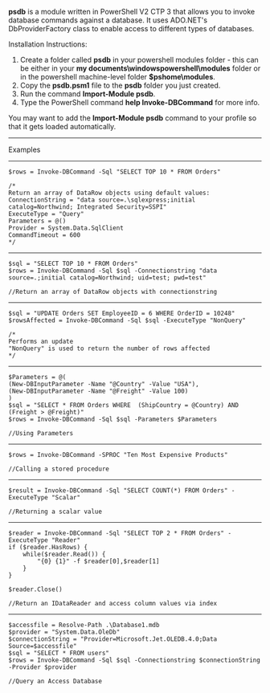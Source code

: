 **psdb** is a module written in PowerShell V2 CTP 3 that allows you to invoke database commands against a database.  It uses ADO.NET's DbProviderFactory class to enable access to different types of databases.

Installation Instructions:
  1. Create a folder called **psdb** in your powershell modules folder - this can be either in your **my documents\windowspowershell\modules** folder or in the powershell machine-level folder **$pshome\modules**.
  1. Copy the **psdb.psm1** file to the **psdb** folder you just created.
  1. Run the command **Import-Module psdb**.
  1. Type the PowerShell command **help Invoke-DBCommand** for more info.

You may want to add the **Import-Module psdb** command to your profile so that it gets loaded automatically.

---


Examples

---

```
$rows = Invoke-DBCommand -Sql "SELECT TOP 10 * FROM Orders"

/*
Return an array of DataRow objects using default values:
ConnectionString = "data source=.\sqlexpress;initial catalog=Northwind; Integrated Security=SSPI"
ExecuteType = "Query"
Parameters = @()
Provider = System.Data.SqlClient
CommandTimeout = 600
*/
```

---

```
$sql = "SELECT TOP 10 * FROM Orders"
$rows = Invoke-DBCommand -Sql $sql -Connectionstring "data source=.;initial catalog=Northwind; uid=test; pwd=test"

//Return an array of DataRow objects with connectionstring
```

---

```
$sql = "UPDATE Orders SET EmployeeID = 6 WHERE OrderID = 10248"
$rowsAffected = Invoke-DBCommand -Sql $sql -ExecuteType "NonQuery"   

/*
Performs an update 
"NonQuery" is used to return the number of rows affected
*/
```

---

```
$Parameters = @(
(New-DBInputParameter -Name "@Country" -Value "USA"),
(New-DBInputParameter -Name "@Freight" -Value 100)
) 
$sql = "SELECT * FROM Orders WHERE  (ShipCountry = @Country) AND (Freight > @Freight)" 
$rows = Invoke-DBCommand -Sql $sql -Parameters $Parameters 	

//Using Parameters
```

---

```
$rows = Invoke-DBCommand -SPROC "Ten Most Expensive Products"

//Calling a stored procedure
```

---

```
$result = Invoke-DBCommand -Sql "SELECT COUNT(*) FROM Orders" -ExecuteType "Scalar"

//Returning a scalar value
```

---

```
$reader = Invoke-DBCommand -Sql "SELECT TOP 2 * FROM Orders" -ExecuteType "Reader"
if ($reader.HasRows) {
	while($reader.Read()) {
		"{0} {1}" -f $reader[0],$reader[1]
	}
}

$reader.Close()

//Return an IDataReader and access column values via index
```

---

```
$accessfile = Resolve-Path .\Database1.mdb
$provider = "System.Data.OleDb"
$connectionString = "Provider=Microsoft.Jet.OLEDB.4.0;Data Source=$accessfile"
$sql = "SELECT * FROM users"
$rows = Invoke-DBCommand -Sql $sql -Connectionstring $connectionString -Provider $provider

//Query an Access Database
```